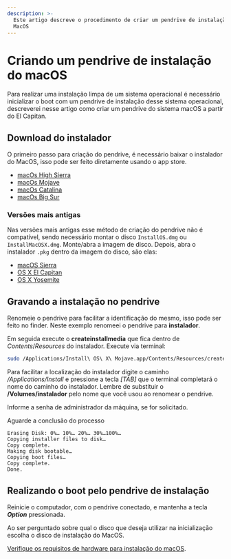 ```yaml
---
description: >-
  Este artigo descreve o procedimento de criar um pendrive de instalação do
  MacOS
---
```


# Criando um pendrive de instalação do macOS

Para realizar uma instalação limpa de um sistema operacional é necessário inicializar o boot com um pendrive de instalação desse sistema operacional, descreverei nesse artigo como criar um pendrive do sistema macOS a partir do El Capitan.

## Download do instalador

O primeiro passo para criação do pendrive, é necessário baixar o instalador do MacOS, isso pode ser feito diretamente usando o app store.

* [macOs High Sierra](macappstores://apps.apple.com/br/app/macos-high-sierra/id1246284741?mt=12)
* [macOs Mojave](macappstores://apps.apple.com/br/app/macos-mojave/id1398502828?mt=12)
* [macOs Catalina](macappstores://apps.apple.com/br/app/macos-catalina/id1466841314?mt=12)
* [macOs Big Sur](macappstores://apps.apple.com/br/app/macos-big-sur/id1526878132?mt=12)

### Versões mais antigas

Nas versões mais antigas esse método de criação do pendrive não é compatível, sendo necessário montar o disco `InstallOS.dmg` ou `InstallMacOSX.dmg`. Monte/abra a imagem de disco. Depois, abra o instalador `.pkg` dentro da imagem do disco, são elas:

* [macOS Sierra](http://updates-http.cdn-apple.com/2019/cert/061-39476-20191023-48f365f4-0015-4c41-9f44-39d3d2aca067/InstallOS.dmg)
* [OS X El Capitan](http://updates-http.cdn-apple.com/2019/cert/061-41424-20191024-218af9ec-cf50-4516-9011-228c78eda3d2/InstallMacOSX.dmg)
* [OS X Yosemite](http://updates-http.cdn-apple.com/2019/cert/061-41343-20191023-02465f92-3ab5-4c92-bfe2-b725447a070d/InstallMacOSX.dmg)

## Gravando a instalação no pendrive

Renomeie o pendrive para facilitar a identificação do mesmo, isso pode ser feito no finder. Neste exemplo renomeei o pendrive para **instalador**.

Em seguida execute o **createinstallmedia** que fica dentro de _Contents_/_Resources_ do instalador. Execute via terminal:

```bash
sudo /Applications/Install\ OS\ X\ Mojave.app/Contents/Resources/createinstallmedia --volume /Volumes/instalador --applicationpath /Applications/Install\ OS\ X\ Mojave.app --nointeraction
```

Para facilitar a localização do instalador digite o caminho _/Applications/Install_ e pressione a tecla _\[TAB]_ que o terminal completará o nome do caminho do instalador. Lembre de substituir o **/Volumes/instalador** pelo nome que você usou ao renomear o pendrive.

Informe a senha de administrador da máquina, se for solicitado.

Aguarde a conclusão do processo

```
Erasing Disk: 0%… 10%… 20%… 30%…100%…
Copying installer files to disk…
Copy complete.
Making disk bootable…
Copying boot files…
Copy complete.
Done.
```

## Realizando o boot pelo pendrive de instalação

Reinicie o computador, com o pendrive conectado, e mantenha a tecla _**Option**_ pressionada.

Ao ser perguntado sobre qual o disco que deseja utilizar na inicialização escolha o disco de instalação do MacOS.

[Verifique os requisitos de hardware para instalação do macOS](requisitos-de-hardware-para-instalacao-do-macos.md).
